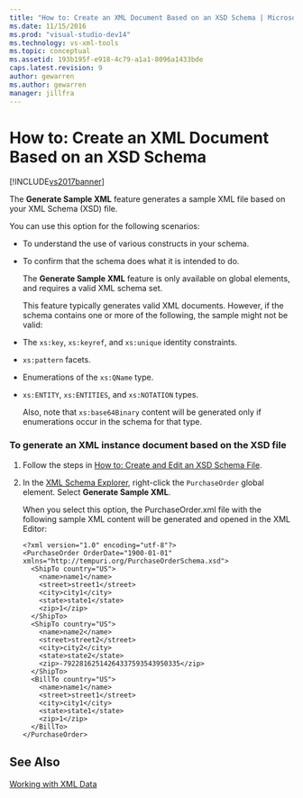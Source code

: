 ```yaml
---
title: "How to: Create an XML Document Based on an XSD Schema | Microsoft Docs"
ms.date: 11/15/2016
ms.prod: "visual-studio-dev14"
ms.technology: vs-xml-tools
ms.topic: conceptual
ms.assetid: 193b195f-e918-4c79-a1a1-8096a1433bde
caps.latest.revision: 9
author: gewarren
ms.author: gewarren
manager: jillfra
---
```

# How to: Create an XML Document Based on an XSD Schema
[!INCLUDE[vs2017banner](../includes/vs2017banner.md)]

  
The **Generate Sample XML** feature generates a sample XML file based on your XML Schema (XSD) file.  
  
 You can use this option for the following scenarios:  
  
- To understand the use of various constructs in your schema.  
  
- To confirm that the schema does what it is intended to do.  
  
  The **Generate Sample XML** feature is only available on global elements, and requires a valid XML schema set.  
  
  This feature typically generates valid XML documents. However, if the schema contains one or more of the following, the sample might not be valid:  
  
- The `xs:key`, `xs:keyref`, and `xs:unique` identity constraints.  
  
- `xs:pattern` facets.  
  
- Enumerations of the `xs:QName` type.  
  
- `xs:ENTITY`, `xs:ENTITIES`, and `xs:NOTATION` types.  
  
  Also, note that `xs:base64Binary` content will be generated only if enumerations occur in the schema for that type.  
  
### To generate an XML instance document based on the XSD file  
  
1.  Follow the steps in [How to: Create and Edit an XSD Schema File](../xml-tools/how-to-create-and-edit-an-xsd-schema-file.md).  
  
2.  In the [XML Schema Explorer](../xml-tools/xml-schema-explorer.md), right-click the `PurchaseOrder` global element. Select **Generate Sample XML**.  
  
     When you select this option, the PurchaseOrder.xml file with the following sample XML content will be generated and opened in the XML Editor:  
  
    ```  
    <?xml version="1.0" encoding="utf-8"?>  
    <PurchaseOrder OrderDate="1900-01-01" xmlns="http://tempuri.org/PurchaseOrderSchema.xsd">  
      <ShipTo country="US">  
        <name>name1</name>  
        <street>street1</street>  
        <city>city1</city>  
        <state>state1</state>  
        <zip>1</zip>  
      </ShipTo>  
      <ShipTo country="US">  
        <name>name2</name>  
        <street>street2</street>  
        <city>city2</city>  
        <state>state2</state>  
        <zip>-79228162514264337593543950335</zip>  
      </ShipTo>  
      <BillTo country="US">  
        <name>name1</name>  
        <street>street1</street>  
        <city>city1</city>  
        <state>state1</state>  
        <zip>1</zip>  
      </BillTo>  
    </PurchaseOrder>  
    ```  
  
## See Also  
 [Working with XML Data](../xml-tools/working-with-xml-data.md)
